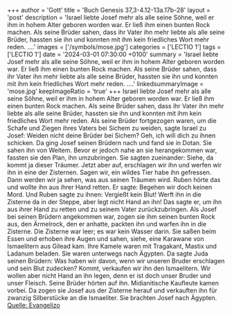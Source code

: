 +++
author = 'Gott'
title = 'Buch Genesis 37,3-4.12-13a.17b-28'
layout = 'post'
description = 'Israel liebte Josef mehr als alle seine Söhne, weil er ihm in hohem Alter geboren worden war. Er ließ ihm einen bunten Rock machen. Als seine Brüder sahen, dass ihr Vater ihn mehr liebte als alle seine Brüder, hassten sie ihn und konnten mit ihm kein friedliches Wort mehr reden. ....'
images = ['/symbols/mose.jpg']
categories = ['LECTIO 1']
tags = ['LECTIO 1']
date = '2024-03-01 07:30:00 +0100'
summary = 'Israel liebte Josef mehr als alle seine Söhne, weil er ihm in hohem Alter geboren worden war. Er ließ ihm einen bunten Rock machen. Als seine Brüder sahen, dass ihr Vater ihn mehr liebte als alle seine Brüder, hassten sie ihn und konnten mit ihm kein friedliches Wort mehr reden. ....'
linkedsummaryImage = 'mose.jpg'
keepImageRatio = 'true'
+++
Israel liebte Josef mehr als alle seine Söhne, weil er ihm in hohem Alter geboren worden war. Er ließ ihm einen bunten Rock machen.
Als seine Brüder sahen, dass ihr Vater ihn mehr liebte als alle seine Brüder, hassten sie ihn und konnten mit ihm kein friedliches Wort mehr reden.
Als seine Brüder fortgezogen waren, um die Schafe und Ziegen ihres Vaters bei Sichem zu weiden,
sagte Israel zu Josef: Weiden nicht deine Brüder bei Sichem? Geh, ich will dich zu ihnen schicken.<!--more-->
Da ging Josef seinen Brüdern nach und fand sie in Dotan.
Sie sahen ihn von Weitem. Bevor er jedoch nahe an sie herangekommen war, fassten sie den Plan, ihn umzubringen.
Sie sagten zueinander: Siehe, da kommt ja dieser Träumer.
Jetzt aber auf, erschlagen wir ihn und werfen wir ihn in eine der Zisternen. Sagen wir, ein wildes Tier habe ihn gefressen. Dann werden wir ja sehen, was aus seinen Träumen wird.
Ruben hörte das und wollte ihn aus ihrer Hand retten. Er sagte: Begehen wir doch keinen Mord.
Und Ruben sagte zu ihnen: Vergießt kein Blut! Werft ihn in die Zisterne da in der Steppe, aber legt nicht Hand an ihn! Das sagte er, um ihn aus ihrer Hand zu retten und zu seinem Vater zurückzubringen.
Als Josef bei seinen Brüdern angekommen war, zogen sie ihm seinen bunten Rock aus, den Ärmelrock, den er anhatte,
packten ihn und warfen ihn in die Zisterne. Die Zisterne war leer; es war kein Wasser darin.
Sie saßen beim Essen und erhoben ihre Augen und sahen, siehe, eine Karawane von Ismaelitern aus Gilead kam. Ihre Kamele waren mit Tragakant, Mastix und Ladanum beladen. Sie waren unterwegs nach Ägypten.
Da sagte Juda seinen Brüdern: Was haben wir davon, wenn wir unseren Bruder erschlagen und sein Blut zudecken?
Kommt, verkaufen wir ihn den Ismaelitern. Wir wollen aber nicht Hand an ihn legen, denn er ist doch unser Bruder und unser Fleisch. Seine Brüder hörten auf ihn.
Midianitische Kaufleute kamen vorbei. Da zogen sie Josef aus der Zisterne herauf und verkauften ihn für zwanzig Silberstücke an die Ismaeliter. Sie brachten Josef nach Ägypten.<br> [Quelle: Evangelizo](https://evangeliumtagfuertag.org/DE/gospel)